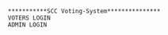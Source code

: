                           ***********SCC Voting-System***************
                          VOTERS LOGIN
                          ADMIN LOGIN
                          
